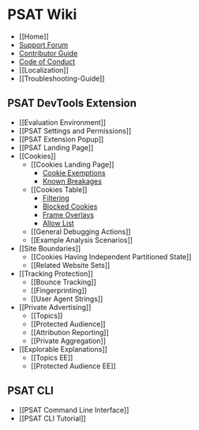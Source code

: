 # PSAT Wiki

- [[Home]]
- [Support Forum](https://github.com/GoogleChromeLabs/ps-analysis-tool/discussions/categories/support-forum)
- [Contributor Guide](https://github.com/GoogleChromeLabs/ps-analysis-tool/blob/master/docs/CONTRIBUTING.md)
- [Code of Conduct](https://github.com/GoogleChromeLabs/ps-analysis-tool/blob/master/docs/code-of-conduct.md)
- [[Localization]]
- [[Troubleshooting-Guide]]

## PSAT DevTools Extension

- [[Evaluation Environment]]
- [[PSAT Settings and Permissions]]
- [[PSAT Extension Popup]]
- [[PSAT Landing Page]]
- [[Cookies]]
  - [[Cookies Landing Page]]
    - [Cookie Exemptions](https://github.com/GoogleChromeLabs/ps-analysis-tool/wiki/Cookies-Landing-Page#cookie-exemptions)
    - [Known Breakages](https://github.com/GoogleChromeLabs/ps-analysis-tool/wiki/Cookies-Landing-Page#detecting-potential-breakages)
  - [[Cookies Table]]
    - [Filtering](https://github.com/GoogleChromeLabs/ps-analysis-tool/wiki/Cookies-Table#filtering)
    - [Blocked Cookies](https://github.com/GoogleChromeLabs/ps-analysis-tool/wiki/Cookies-Table#blocked-cookies)
    - [Frame Overlays](https://github.com/GoogleChromeLabs/ps-analysis-tool/wiki/Cookies-Table#frame-overlays)
    - [Allow List](https://github.com/GoogleChromeLabs/ps-analysis-tool/wiki/Cookies-Table#allow-cookies-for-specific-domains-during-browsing-sessions)
  - [[General Debugging Actions]]
  - [[Example Analysis Scenarios]]
- [[Site Boundaries]]
  - [[Cookies Having Independent Partitioned State]]
  - [[Related Website Sets]]
- [[Tracking Protection]]
  - [[Bounce Tracking]]
  - [[Fingerprinting]]
  - [[User Agent Strings]]
- [[Private Advertising]]
  - [[Topics]]
  - [[Protected Audience]]
  - [[Attribution Reporting]]
  - [[Private Aggregation]]
- [[Explorable Explanations]]
  - [[Topics EE]]
  - [[Protected Audience EE]]

## PSAT CLI

- [[PSAT Command Line Interface]]
- [[PSAT CLI Tutorial]]
